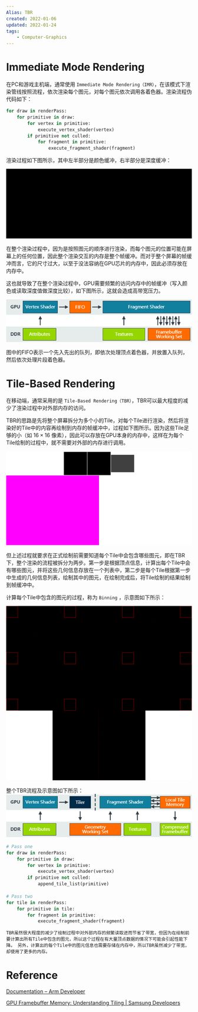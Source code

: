 ```yaml
---
Alias: TBR
created: 2022-01-06
updated: 2022-01-24
tags:
    - Computer-Graphics
---
```

# Immediate Mode Rendering

在PC和游戏主机端，通常使用 `Immediate Mode Rendering（IMR）`，在该模式下渲染管线按照流程，依次渲染每个图元，对每个图元依次调用各着色器。渲染流程伪代码如下：

```python
for draw in renderPass:
    for primitive in draw:
        for vertex in primitive:
            execute_vertex_shader(vertex)
        if primitive not culled:
            for fragment in primitive:
                execute_fragment_shader(fragment)
```

渲染过程如下图所示，其中左半部分是颜色缓冲，右半部分是深度缓冲：

![](assets/Tiled-Baed%20Rendering/tech_GPUFramebuffer_01.gif)

在整个渲染过程中，因为是按照图元的顺序进行渲染，而每个图元的位置可能在屏幕上的任何位置，因此整个渲染交互的内存是整个帧缓冲。而对于整个屏幕的帧缓冲而言，它的尺寸过大，以至于没法容纳在GPU芯片的内存中，因此必须存放在内存中。

这也就导致了在整个渲染过程中，GPU需要频繁的访问内存中的帧缓冲（写入颜色或读取深度值做深度比较），如下图所示，这就会造成高带宽压力。

![](assets/Tiled-Baed%20Rendering/Untitled.png)

图中的FIFO表示一个先入先出的队列，即依次处理顶点着色器，并放置入队列，然后依次处理片段着色器。

# Tile-Based Rendering

在移动端，通常采用的是 `Tile-Based Rendering（TBR）`，TBR可以最大程度的减少了渲染过程中对外部内存的访问。

TBR的思路是先将整个屏幕拆分为多个小的Tile，对每个Tile进行渲染，然后将渲染好的Tile中的内容再绘制到内存的帧缓冲中，过程如下图所示。因为这些Tile足够的小（如 $16\times16$ 像素），因此可以存放在GPU本身的内存中，这样在为每个Tile绘制的过程中，就不需要对外部的内存进行调用。

![|500](assets/Tiled-Baed%20Rendering/tech_GPUFramebuffer_14.gif)

但上述过程就要求在正式绘制前需要知道每个Tile中会包含哪些图元，即在TBR下，整个渲染的流程被拆分为两步。第一步是根据顶点信息，计算出每个Tile中会有哪些图元，并将这些几何信息存放在一个列表中，第二步是每个Tile根据第一步中生成的几何信息列表，绘制其中的图元，在绘制完成后，将Tile绘制的结果绘制到帧缓冲中。

计算每个Tile中包含的图元的过程，称为 `Binning` ，示意图如下所示：

![|500](assets/Tiled-Baed%20Rendering/tech_GPUFramebuffer_12.gif)

整个TBR流程及示意图如下所示：
![](assets/Tiled-Baed%20Rendering/Untitled%201.png)

```python
# Pass one
for draw in renderPass:
    for primitive in draw:
        for vertex in primitive:
            execute_vertex_shader(vertex)
        if primitive not culled:
            append_tile_list(primitive)

# Pass two
for tile in renderPass:
    for primitive in tile:
        for fragment in primitive:
            execute_fragment_shader(fragment)
```

```ad-warning
TBR虽然很大程度的减少了绘制过程中对外部内存的频繁读取进而节省了带宽，但因为在绘制前要计算出所有Tile中包含的图元，所以这个过程在有大量顶点数据的情况下可能会引起性能下降。 另外，计算出的每个Tile中的图元信息也需要存储在内存中，所以TBR虽然减少了带宽，却使用了更多的内存。
```

#  Reference

[Documentation – Arm Developer](https://developer.arm.com/documentation/102662/latest/)

[GPU Framebuffer Memory: Understanding Tiling | Samsung Developers](https://developer.samsung.com/galaxy-gamedev/resources/articles/gpu-framebuffer.html)